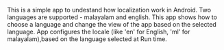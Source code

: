 This is a simple app to undestand how localization work in Android. Two languages are supported - malayalam and  english. This app shows how to choose a language and change the view of the app based on the selected language. App configures the locale  (like 'en' for English, 'ml' for malayalam),based on the language selected at Run time. 

